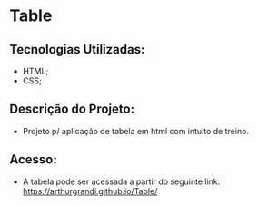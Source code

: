 # Table

## Tecnologias Utilizadas:
- HTML;
- CSS;

## Descrição do Projeto:
- Projeto p/ aplicação de tabela em html com intuito de treino.

## Acesso:
- A tabela pode ser acessada a partir do seguinte link:
https://arthurgrandi.github.io/Table/
